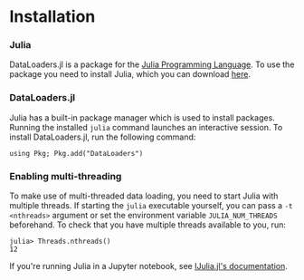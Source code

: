 # Installation

### Julia

DataLoaders.jl is a package for the [Julia Programming Language](https://julialang.org/). To use the package you need to install Julia, which you can download [here](https://julialang.org/downloads/).

### DataLoaders.jl

Julia has a built-in package manager which is used to install packages. Running the installed `julia` command launches an interactive session. To install DataLoaders.jl, run the following command:

```julia-repl
using Pkg; Pkg.add("DataLoaders")
```

### Enabling multi-threading

To make use of multi-threaded data loading, you need to start Julia with multiple threads. If starting the `julia` executable yourself, you can pass a `-t <nthreads>` argument or set the environment variable `JULIA_NUM_THREADS` beforehand. To check that you have multiple threads available to you, run:

```julia-repl
julia> Threads.nthreads()
12
```

If you're running Julia in a Jupyter notebook, see [IJulia.jl's documentation](https://julialang.github.io/IJulia.jl/dev/manual/installation/#Installing-additional-Julia-kernels).